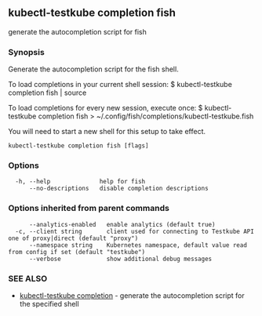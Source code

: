 ## kubectl-testkube completion fish

generate the autocompletion script for fish

### Synopsis


Generate the autocompletion script for the fish shell.

To load completions in your current shell session:
$ kubectl-testkube completion fish | source

To load completions for every new session, execute once:
$ kubectl-testkube completion fish > ~/.config/fish/completions/kubectl-testkube.fish

You will need to start a new shell for this setup to take effect.


```
kubectl-testkube completion fish [flags]
```

### Options

```
  -h, --help              help for fish
      --no-descriptions   disable completion descriptions
```

### Options inherited from parent commands

```
      --analytics-enabled   enable analytics (default true)
  -c, --client string       client used for connecting to Testkube API one of proxy|direct (default "proxy")
      --namespace string    Kubernetes namespace, default value read from config if set (default "testkube")
      --verbose             show additional debug messages
```

### SEE ALSO

* [kubectl-testkube completion](kubectl-testkube_completion.md)	 - generate the autocompletion script for the specified shell

